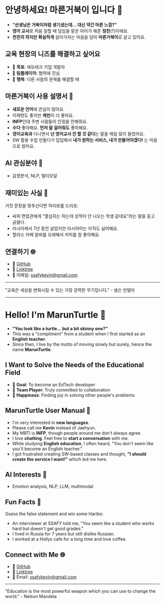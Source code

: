 # 안녕하세요! 마른거북이 입니다 🐢

- **“선생님은 거북이처럼 생기셨는데... 대신 약간 마른 느낌?”**
- **영어 교사**로 처음 일할 때 담임을 맡은 아이가 해준 **칭찬**(?)이에요. 
- **천천히 하지만 확실하게** 살아가자는 마음을 담아 **마른거북이**로 살고 있어요.

## 교육 현장의 니즈를 해결하고 싶어요
- 🎯 **목표**: 에듀테크 기업 개발자
- 🤝 **팀플레이어**: 협력에 진심
- 🌈 **행복**: 다른 사람의 문제를 해결할 때

## 마른거북이 사용 설명서 📘
- **새로운 언어**에 관심이 많아요.
- 이재현도 좋지만 **케빈**이 더 좋아요.
- **INFP**인데 주변 사람들이 인정을 안해줘요.
- **수다** 좋아해요. **먼저 말 걸어줘도** 좋아해요.
- **영어교육과** 다니면서 **넌 영어교사 안 할 것 같다**는 말을 제일 많이 들었어요.
- SW 활용 수업 만들다가 답답해서 **내가 원하는 서비스, 내가 만들어야겠다!** 는 마음으로 왔어요.

## AI 관심분야 🤖
- 감정분석, NLP, 멀티모달

## 재미있는 사실 🎉
거짓 문장을 맞추신다면 하리보를 드리죠:
- 싸피 면접관에게 “열심히는 하는데 성적이 안 나오는 학생 같네요”라는 말을 듣고 긁혔다.
- 러시아에서 7년 동안 살았지만 러시아어는 아직도 싫어해요.
- 할리스 카페 알바를 오래해서 커피를 참 좋아해요.

## 연결하기 🌐
- 🐙 [GitHub](https://github.com/MarunTurtle)
- 🔗 [Linktree](https://linktr.ee/marun_turtle)
- 📧 이메일: [ssafykevin@gmail.com](mailto:ssafykevin@gmail.com)

---

"교육은 세상을 변화시킬 수 있는 가장 강력한 무기입니다." - 넬슨 만델라

---

# Hello! I'm MarunTurtle 🐢

- **"You look like a turtle... but a bit skinny one?"**
- This was a "compliment" from a student when I first started as an **English teacher**.
- Since then, I live by the motto of moving slowly but surely, hence the name **MarunTurtle**.

## I Want to Solve the Needs of the Educational Field
- 🎯 **Goal**: To become an EdTech developer
- 🤝 **Team Player**: Truly committed to collaboration
- 🌈 **Happiness**: Finding joy in solving other people's problems

## MarunTurtle User Manual 📘
- I'm very interested in **new languages**.
- Please call me **Kevin** instead of Jaehyun.
- My MBTI is **INFP**, though people around me don't always agree.
- I love **chatting**. Feel free to **start a conversation** with me.
- While studying **English education**, I often heard, "You don't seem like you'll become an English teacher."
- I got frustrated creating SW-based classes and thought, **"I should create the service I want!"** which led me here.

## AI Interests 🤖
- Emotion analysis, NLP, LLM, multimodal

## Fun Facts 🎉
Guess the false statement and win some Haribo:
- An interviewer at SSAFY told me, "You seem like a student who works hard but doesn't get good grades."
- I lived in Russia for 7 years but still dislike Russian.
- I worked at a Hollys cafe for a long time and love coffee.

## Connect with Me 🌐
- 🐙 [GitHub](https://github.com/MarunTurtle)
- 🔗 [Linktree](https://linktr.ee/marun_turtle)
- 📧 Email: [ssafykevin@gmail.com](mailto:ssafykevin@gmail.com)

---

"Education is the most powerful weapon which you can use to change the world." - Nelson Mandela
